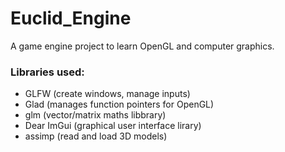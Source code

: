 # Euclid_Engine
A game engine project to learn OpenGL and computer graphics.
### Libraries used:
-	GLFW (create windows, manage inputs)
-	Glad (manages function pointers for OpenGL)
-	glm (vector/matrix maths libbrary)
-	Dear ImGui (graphical user interface lirary)
-	assimp (read and load 3D models)
